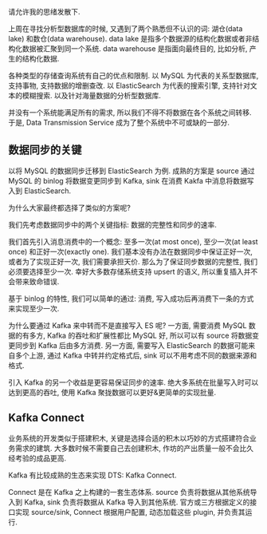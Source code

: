 请允许我的思绪发散下.

上周在寻找分析型数据库的时候, 又遇到了两个熟悉但不认识的词: 湖仓(data lake) 和数仓(data warehouse).
data lake 是指多个数据源的结构化数据或者非结构化数据被汇聚到同一个系统.
data warehouse 是指面向最终目的, 比如分析, 产生的结构化数据.

各种类型的存储查询系统有自己的优点和限制.
以 MySQL 为代表的关系型数据库, 支持事物, 支持数据的增删查改.
以 ElasticSearch 为代表的搜索引擎, 支持针对文本的模糊搜索.
以及针对海量数据的分析型数据库.

并没有一个系统能满足所有的需求, 所以我们不得不将数据在各个系统之间转移.
于是, Data Transmission Service 成为了整个系统中不可或缺的一部分.

## 数据同步的关键
以将 MySQL 的数据同步迁移到 ElasticSearch 为例.
成熟的方案是 source 通过 MySQL 的 binlog 将数据变更同步到 Kafka, sink 在消费 Kakfa 中消息将数据写入到 ElasticSearch.

为什么大家最终都选择了类似的方案呢?

我们先考虑数据同步中的两个关键指标: 数据的完整性和同步的速率.

我们首先引入消息消费中的一个概念: 至多一次(at most once), 至少一次(at least once) 和正好一次(exactly one).
我们基本没有办法在数据同步中保证正好一次, 或者为了实现正好一次, 我们需要承担天价.
那么为了保证同步数据的完整性, 我们必须要选择至少一次. 幸好大多数存储系统支持 upsert 的语义, 所以重复插入并不会带来致命错误.

基于 binlog 的特性, 我们可以简单的通过: 消费, 写入成功后再消费下一条的方式来实现至少一次.

为什么要通过 Kafka 来中转而不是直接写入 ES 呢?
一方面, 需要消费 MySQL 数据的有多方, Kafka 的吞吐和扩展性都比 MySQL 好, 所以可以有 source 将数据变更同步到 Kafka 后由多方消费.
另一方面, 需要写入 ElasticSearch 的数据可能来自多个上游, 通过 Kafka 中转并约定格式后, sink 可以不用考虑不同的数据来源和格式.

引入 Kafka 的另一个收益是更容易保证同步的速率.
绝大多系统在批量写入时可以达到更高的吞吐, 使用 Kafka 聚拢数据可以更好&更简单的实现批量.

## Kafka Connect
业务系统的开发类似于搭建积木, 关键是选择合适的积木以巧妙的方式搭建符合业务需求的建筑.
大多数时候不需要自己去创建积木, 作坊的产出质量一般不会比久经考验的成品更高.

Kafka 有比较成熟的生态来实现 DTS: Kafka Connect.

Connect 是在 Kafka 之上构建的一套生态体系.
source 负责将数据从其他系统导入到 Kafka,
sink 负责将数据从 Kafka 导入到其他系统.
官方或三方根据定义的接口实现 source/sink, Connect 根据用户配置, 动态加载这些 plugin, 并负责其运行.

